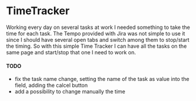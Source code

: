# TimeTracker

Working every day on several tasks at work I needed something to take the time for each task.
The Tempo provided with Jira was not simple to use it since I should have several open tabs and switch among them to stop/start the timing.
So with this simple Time Tracker I can have all the tasks on the same page and start/stop that one I need to work on.

#### TODO

* fix the task name change, setting the name of the task as value into the field, adding the calcel button
* add a possibility to change manually the time

